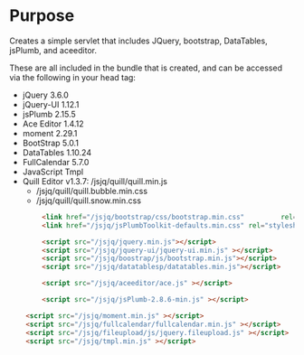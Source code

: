 # Purpose

Creates a simple servlet that includes JQuery, bootstrap, DataTables, jsPlumb, and aceeditor.

These are all included in the bundle that is created, and can be accessed via the following in your head tag:

* jQuery 3.6.0
* jQuery-UI 1.12.1
* jsPlumb 2.15.5
* Ace Editor 1.4.12
* moment 2.29.1
* BootStrap 5.0.1
* DataTables 1.10.24
* FullCalendar 5.7.0
* JavaScript Tmpl
* Quill Editor v1.3.7:  /jsjq/quill/quill.min.js
  * /jsjq/quill/quill.bubble.min.css
  * /jsjq/quill/quill.snow.min.css

```html
        <link href="/jsjq/bootstrap/css/bootstrap.min.css"         rel="stylesheet" media="screen">
        <link href="/jsjq/jsPlumbToolkit-defaults.min.css" rel="stylesheet" media="screen">

        <script src="/jsjq/jquery.min.js"></script> 
        <script src="/jsjq/jquery-ui/jquery-ui.min.js" ></script> 
        <script src="/jsjq/boostrap/js/bootstrap.min.js"></script>         
        <script src="/jsjq/datatablesp/datatables.min.js"></script>         

        <script src="/jsjq/aceeditor/ace.js" ></script>

        <script src="/jsjq/jsPlumb-2.8.6-min.js" ></script>

	<script src="/jsjq/moment.min.js" ></script>        
	<script src="/jsjq/fullcalendar/fullcalendar.min.js" ></script>        
	<script src="/jsjq/fileupload/js/jquery.fileupload.js" ></script>        
	<script src="/jsjq/tmpl.min.js" ></script>        
```